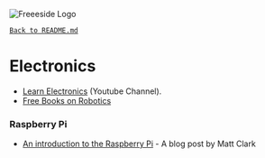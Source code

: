![Freeeside Logo](https://camo.githubusercontent.com/8824210474b9586405f0b11e210ea266599c9f83/68747470733a2f2f63646e2e7261776769742e636f6d2f467265657369646548756c6c2f4c6f676f732f6d61737465722f66726565736964655f7371756172655f706174682e737667 "Freeside Logo")

[`Back to README.md`](/README.md)

# Electronics

- [Learn Electronics](https://www.youtube.com/channel/UCSRTiJhBE5GsP-1fCbpFRWg) (Youtube Channel).
- [Free Books on Robotics](https://github.com/StevenShiChina/books)

### Raspberry Pi
- [An introduction to the Raspberry Pi](https://crimsontome.netlify.app/posts/raspi-intro/) - A blog post by Matt Clark
